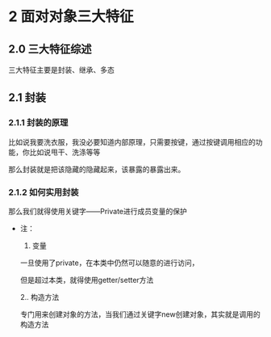 # 2 面对对象三大特征

## 2.0 三大特征综述

三大特征主要是封装、继承、多态

## 2.1 封装

### 2.1.1 封装的原理

比如说我要洗衣服，我没必要知道内部原理，只需要按键，通过按键调用相应的功能，你比如说甩干、洗涤等等

那么封装就是把该隐藏的隐藏起来，该暴露的暴露出来。

### 2.1.2 如何实用封装

那么我们就得使用关键字——Private进行成员变量的保护
 * 注：
  
     1. 变量

     一旦使用了private，在本类中仍然可以随意的进行访问，
     
     但是超过本类，就得使用getter/setter方法

     2.. 构造方法
    
     专门用来创建对象的方法，当我们通过关键字new创建对象，其实就是调用的构造方法
